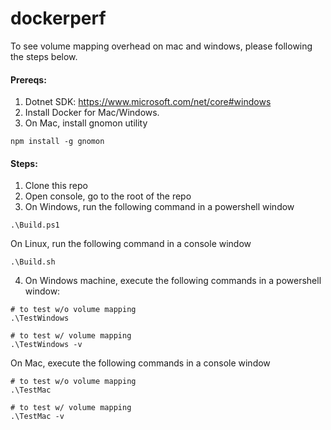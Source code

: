 # dockerperf

To see volume mapping overhead on mac and windows, please following the steps below.

#### Prereqs:
1. Dotnet SDK: https://www.microsoft.com/net/core#windows
2. Install Docker for Mac/Windows.
3. On Mac, install gnomon utility

  ```
  npm install -g gnomon
  ```

#### Steps:

1. Clone this repo
2. Open console, go to the root of the repo
3. On Windows, run the following command in a powershell window

  ```
  .\Build.ps1
  ```

  On Linux, run the following command in a console window

  ```
  .\Build.sh
  ```

4. On Windows machine, execute the following commands in a powershell window:

  ```
  # to test w/o volume mapping
  .\TestWindows

  # to test w/ volume mapping
  .\TestWindows -v
  ```
  On Mac, execute the following commands in a console window

  ```
  # to test w/o volume mapping
  .\TestMac

  # to test w/ volume mapping
  .\TestMac -v
  ```